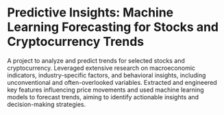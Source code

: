 # Predictive Insights: Machine Learning Forecasting for Stocks and Cryptocurrency Trends
A project to analyze and predict trends for selected stocks and cryptocurrency. Leveraged extensive research on macroeconomic indicators, industry-specific factors, and behavioral insights, including unconventional and often-overlooked variables. Extracted and engineered key features influencing price movements and used machine learning models to forecast trends, aiming to identify actionable insights and decision-making strategies.

